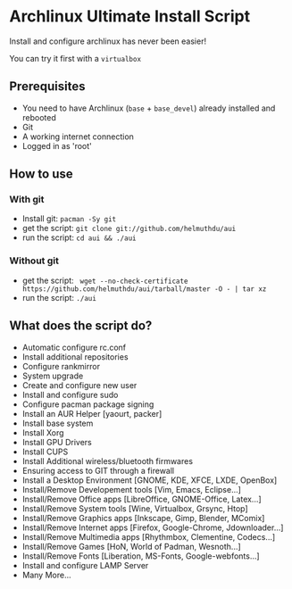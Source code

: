 # Archlinux Ultimate Install Script

Install and configure archlinux has never been easier!

You can try it first with a `virtualbox`

## Prerequisites

- You need to have Archlinux (`base` + `base_devel`) already installed and rebooted
- Git
- A working internet connection
- Logged in as 'root'

## How to use

### With git
- Install git: `pacman -Sy git`
- get the script: `git clone git://github.com/helmuthdu/aui`
- run the script: `cd aui && ./aui`

### Without git
- get the script: ` wget --no-check-certificate https://github.com/helmuthdu/aui/tarball/master -O - | tar xz`
- run the script: `./aui`

## What does the script do?

- Automatic configure rc.conf
- Install additional repositories
- Configure rankmirror
- System upgrade
- Create and configure new user
- Install and configure sudo
- Configure pacman package signing
- Install an AUR Helper [yaourt, packer]
- Install base system
- Install Xorg
- Install GPU Drivers
- Install CUPS
- Install Additional wireless/bluetooth firmwares
- Ensuring access to GIT through a firewall
- Install a Desktop Environment [GNOME, KDE, XFCE, LXDE, OpenBox]
- Install/Remove Developement tools [Vim, Emacs, Eclipse...]
- Install/Remove Office apps [LibreOffice, GNOME-Office, Latex...]
- Install/Remove System tools [Wine, Virtualbox, Grsync, Htop]
- Install/Remove Graphics apps [Inkscape, Gimp, Blender, MComix]
- Install/Remove Internet apps [Firefox, Google-Chrome, Jdownloader...]
- Install/Remove Multimedia apps [Rhythmbox, Clementine, Codecs...]
- Install/Remove Games [HoN, World of Padman, Wesnoth...]
- Install/Remove Fonts [Liberation, MS-Fonts, Google-webfonts...]
- Install and configure LAMP Server
- Many More...
